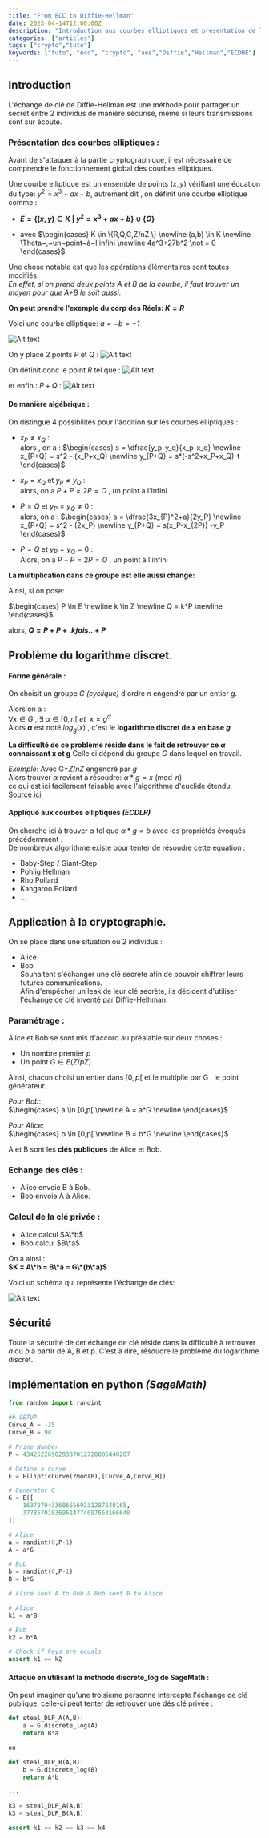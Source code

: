 ```yaml
---
title: "From ECC to Diffie-Hellman"
date: 2023-04-14T12:00:00Z
description: "Introduction aux courbes elliptiques et présentation de l'échange de clé de Diffie-Hellman"
categories: ["articles"]
tags: ["crypto","tuto"]
keywords: ["tuto", "ecc", "crypto", "aes","Diffie","Hellman","ECDHE"]
---
```



## Introduction
L'échange de clé de Diffie-Hellman est une méthode pour partager un secret entre 2 individus de manière sécurisé, même si leurs transmissions sont sur écoute.

### Présentation des courbes elliptiques :

Avant de s'attaquer à la partie cryptographique, il est nécessaire de comprendre le fonctionnement global des courbes elliptiques.

Une courbe elliptique est un ensemble de points $(x,y)$ vérifiant une équation du type: $y^2=x^3+ax+b$, autrement dit , on définit une courbe elliptique comme :  
- **$E = \{(x,y) \in K ~|~y^2=x^3+ax+b\} \cup \{ O \}$**

- avec $\begin{cases}
    K \in \{R,Q,C,Z/nZ \}  \newline
   (a,b) \in K  \newline
   \Theta~,~un~point~à~l'infini  \newline
   4a^3+27b^2 \not = 0
\end{cases}$  

Une chose notable est que les opérations élémentaires sont toutes modifiés.  
*En effet, si on prend deux points A et B de la courbe, il faut trouver un moyen pour que A+B le soit aussi.*

**On peut prendre l'exemple du corp des Réels: $K = R$**

Voici une courbe elliptique: *$a = -b = -1$*  

![Alt text](./img/curve.png)

On y place 2 points *P* et *Q* :
![Alt text](./img/curve2.png)

On définit donc le point $R$ tel que :
![Alt text](./img/curve3.png)

et enfin : $P+Q$ :
![Alt text](./img/curve4.png)

#### De manière algébrique :

On distingue 4 possibilités pour l'addition sur les courbes elliptiques :

- $x_P \not = x_Q$ :  
    alors , on a :
    $\begin{cases}
      s = \dfrac{y_p-y_q}{x_p-x_q}  \newline
      x_{P+Q} = s^2 - (x_P+x_Q)  \newline
      y_{P+Q} = s*(-s^2+x_P+x_Q)-t
    \end{cases}$

- $x_P = x_Q$ et $y_P \not = y_Q$ :  
  alors, on a $P+P=2P=O$ , un point à l'infini

- $P = Q$ et $y_P = y_Q \not = 0$ :  
    alors, on a :
    $\begin{cases}
      s = \dfrac{3x_{P}^2+a}{2y_P}  \newline
      x_{P+Q} = s^2 - (2x_P)  \newline
      y_{P+Q} = s(x_P-x_{2P}) -y_P 
    \end{cases}$

- $P = Q$ et $y_P = y_Q  = 0$ :  
  Alors, on a $P+P=2P=O$ , un point à l'infini


**La multiplication dans ce groupe est elle aussi changé:**  

Ainsi, si on pose:  

$\begin{cases}
  P \in E  \newline
  k \in Z  \newline
  Q = k*P  \newline
\end{cases}$  

alors, **$Q =P+P+.k fois..+P$**

## Problème du logarithme discret.

#### Forme générale :

On choisit un groupe $G$ *(cyclique)* d'ordre $n$ engendré par un entier $g$.  

Alors on a :  
$\forall x \in G~,~ \exists ~ \alpha \in [0,n[ ~et ~~ x=g^{\alpha}$  
Alors **$\alpha$** est noté $log_g(x)$ , c'est le **logarithme discret de $x$ en base $g$**

**La difficulté de ce problème réside dans le fait de retrouver ce $\alpha$ connaissant x et g**
Celle ci dépend du groupe $G$ dans lequel on travail.

*Exemple*: Avec G=$Z/nZ$ engendré par $g$  
Alors trouver $\alpha$ revient à résoudre: $\alpha*g=x \pmod n$  
ce qui est ici facilement faisable avec l'algorithme d'euclide étendu.  
[Source ici](https://www.youtube.com/watch?v=Ds-kHs6yb5E)

#### Appliqué aux courbes elliptiques *(ECDLP)*
On cherche ici à trouver $\alpha$ tel que $\alpha*g=b$ avec les propriétés évoqués précédemment .  
De nombreux algorithme existe pour tenter de résoudre cette équation :
- Baby-Step / Giant-Step
- Pohlig Hellman
- Rho Pollard
- Kangaroo Pollard
- ...


## Application à la cryptographie.

On se place dans une situation ou 2 individus :  
- Alice
- Bob  
Souhaitent s'échanger une clé secrète afin de pouvoir chiffrer leurs futures communications.  
Afin d'empêcher un leak de leur clé secrète, ils décident d'utiliser l'échange de clé inventé par Diffie-Helhman.


### Paramétrage :
Alice et Bob se sont mis d'accord au préalable sur deux choses :
- Un nombre premier $p$
- Un point $G \in E(Z/pZ)$

Ainsi, chacun choisi un entier dans $[0,p[$ et le multiplie par G , le point générateur.  

*Pour Bob*:  
$\begin{cases}
  a \in [0,p[  \newline
  A = a*G  \newline
\end{cases}$  

*Pour Alice*:  
$\begin{cases}
  b \in [0,p[  \newline
  B = b*G  \newline
\end{cases}$  

A et B sont les **clés publiques** de Alice et Bob.

### Echange des clés :
- Alice envoie B à Bob.
- Bob envoie A à Alice.

### Calcul de la clé privée :
- Alice calcul $A\*b$   
- Bob calcul $B\*a$  

On a ainsi :  
**$K = A\*b = B\*a = G\*(b\*a)$**

Voici un schéma qui représente l'échange de clés:

![Alt text](./img/diffie_hellman.png)

## Sécurité  

Toute la sécurité de cet échange de clé réside dans la difficulté à retrouver $a$ ou $b$ à partir de A, B et p. C'est à dire, résoudre le problème du logarithme discret.

## Implémentation en python *(SageMath)*

```python
from random import randint

## SETUP
Curve_A = -35
Curve_B = 98

# Prime Number
P = 434252269029337012720086440207

# Define a curve
E = EllipticCurve(Zmod(P),[Curve_A,Curve_B])

# Generator G
G = E([
	16378704336066569231287640165,
	377857010369614774097663166640
])

# Alice
a = randint(0,P-1)
A = a*G

# Bob
b = randint(0,P-1)
B = b*G

# Alice sent A to Bob & Bob sent B to Alice

# Alice
k1 = a*B

# Bob
k2 = b*A

# Check if keys are equals
assert k1 == k2
```

#### Attaque en utilisant la methode discrete_log de SageMath :

On peut imaginer qu'une troisième personne intercepte l'échange de clé publique, celle-ci peut tenter de retrouver une dés clé privée :

```python
def steal_DLP_A(A,B):
	a = G.discrete_log(A)
	return B*a

ou

def steal_DLP_B(A,B):
	b = G.discrete_log(B)
	return A*b

...

k3 = steal_DLP_A(A,B)
k3 = steal_DLP_B(A,B)

assert k1 == k2 == k3 == k4
```
